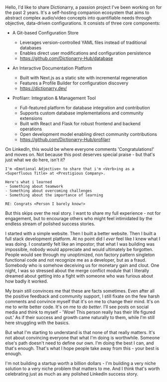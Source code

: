 Hello, I'd like to share Dictionarry, a passion project I've been working on for the past 2 years. It's a self-hosting companion ecosystem that aims to abstract complex audio/video concepts into quantifiable needs through objective, data-driven configurations. It consists of three core components:

- A Git-based Configuration Store
    - Leverages version-controlled YAML files instead of traditional databases
    - Enables direct user modifications and configuration persistence
    - https://github.com/Dictionarry-Hub/database

- An Interactive Documentation Platform
    - Built with Next.js as a static site with incremental regeneration
    - Features a Profile Builder for configuration discovery
    - https://dictionarry.dev/

- Profilarr: Integration & Management Tool
    - Full-featured platform for database integration and contribution
    - Supports custom database implementations and community extensions
    - Built with React and Flask for robust frontend and backend operations
    - Open development model enabling direct community contributions
    - https://github.com/Dictionarry-Hub/profilarr

On LinkedIn, this would be where everyone comments 'Congratulations!' and moves on. Not because this post deserves special praise - but that's just what we do here, isn't it?

```
I'm <Emotional Adjective> to share that i'm <Verb>ing as a <Superfluous Title> at <Prestigious Company>.

Here's what i learned
- Something about teamwork
- Something about overcoming challenges
- Something about the importance of learning

RE: Congrats <Person I barely know!>
```

But this skips over the real story. I want to share my full experience - not for engagement, but to encourage others who might feel intimidated by the endless stream of polished success stories.

I started with a simple website. Then I built a better website. Then I built a full stack development platform. At no point did I *ever* feel like I knew what I was doing. I constantly felt like an impostor; that what I was building was impossible, nobody would appreciate and would ultimately be forgotten. People would see through my unoptimized, non factory pattern singleton functional code and not recognize me as a developer, but as a fraud. Somebody who is somehow deceiving us for monetary gain and clout. One night, I was so stressed about the merge conflict module that I literally dreamed about getting into a fight with someone who was furious about how badly it worked.

My brain still convinces me that these are facts sometimes. Even after all the positive feedback and community support, I still fixate on the few harsh comments and convince myself that it's on me to change their mind. It's on me to write better code. It's on me to *do better*. I'll see posts on social media and think to myself - 'Wow! This person really has their life figured out.' As if their success and growth came naturally to them, while I'm still here struggling with the basics.

But what I'm starting to understand is that none of that really matters. It's not about convincing everyone that what I'm doing is worthwhile. Someone else's path doesn't need to define our own. I'm doing the best I can, and that's enough. That's what I hope people take away from this - your best is enough.

I'm not building a startup worth a billion dollars - I'm building a very niche solution to a very niche problem that matters to me. And I think that's worth celebrating just as much as any polished LinkedIn success story.